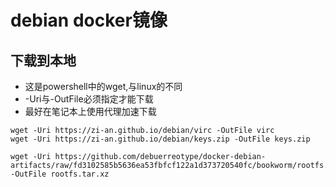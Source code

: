 # debian docker镜像

## 下载到本地
* 这是powershell中的wget,与linux的不同
* -Uri与-OutFile必须指定才能下载
* 最好在笔记本上使用代理加速下载
```shell
wget -Uri https://zi-an.github.io/debian/virc -OutFile virc
wget -Uri https://zi-an.github.io/debian/keys.zip -OutFile keys.zip
```

```shell
wget -Uri https://github.com/debuerreotype/docker-debian-artifacts/raw/fd3102585b5636ea53fbfcf122a1d373720540fc/bookworm/rootfs.tar.xz -OutFile rootfs.tar.xz
```
